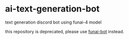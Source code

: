 # ai-text-generation-bot
text generation discord bot using funai-4 model

this repository is deprecated, please use [funai-bot](https://github.com/MisterKirill/funai-bot) instead.
